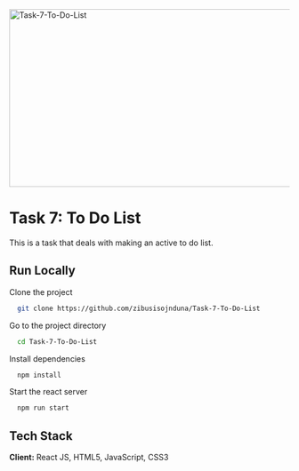 <img src="https://socialify.git.ci/zibusisojnduna/Task-7-To-Do-List/image?language=1&name=1&owner=1&pattern=Brick%20Wall&stargazers=1&theme=Dark" alt="Task-7-To-Do-List" width="640" height="320" />

<h1>Task 7: To Do List</h1>

<p>This is a task that deals with making an active to do list.</p>

## Run Locally
Clone the project
```bash
  git clone https://github.com/zibusisojnduna/Task-7-To-Do-List
```
Go to the project directory
```bash
  cd Task-7-To-Do-List
```
Install dependencies
```bash
  npm install
```
Start the react server
```bash
  npm run start
```
## Tech Stack
**Client:** React JS, HTML5, JavaScript, CSS3
